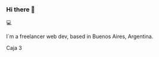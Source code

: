 ### Hi there 👋

💻

I´m a freelancer web dev, based in Buenos Aires, Argentina.

<!DOCTYPE html>
<html>
  <head>
    <meta charset="utf-8">
    <title>Welcome to my hub!</title>
    <meta name="viewport" content="width=device-width, initial-scale=1">
    <link rel="stylesheet" href="css/syles.css" media="screen" title="no title">
  </head>
  <body>
   <div class="caja">
                  <div class="contenido">
                      Caja 3
                  </div>
              </div>

  </body>
</html>

